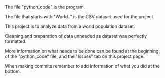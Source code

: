 The file "python_code" is the program.

The file that starts with "World.." is the CSV dataset used for the project.

This project is to analyze data from a world population dataset.

Cleaning and preparation of data unneeded as dataset was perfectly formatted.

More information on what needs to be done can be found at the beginning of the "python_code" file, and the "Issues" tab on this project page.

When making commits remember to add information of what you did at the bottom.

